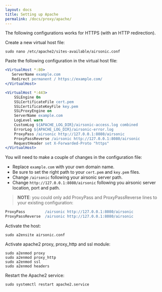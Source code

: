```yaml
---
layout: docs
title: Setting up Apache
permalink: /docs/proxy/apache/
---
```

The following configurations works for HTTPS (with an HTTP redirection).

Create a new virtual host file:

```
sudo nano /etc/apache2/sites-available/airsonic.conf
```

Paste the following configuration in the virtual host file:

```apache
<VirtualHost *:80>
   ServerName example.com
   Redirect permanent / https://example.com/
</VirtualHost>

<VirtualHost *:443>
    SSLEngine On
    SSLCertificateFile cert.pem
    SSLCertificateKeyFile key.pem
    SSLProxyEngine on
    ServerName example.com
    LogLevel warn
    CustomLog ${APACHE_LOG_DIR}/airsonic-access.log combined
    ErrorLog ${APACHE_LOG_DIR}/airsonic-error.log
    ProxyPass /airsonic http://127.0.0.1:8080/airsonic
    ProxyPassReverse /airsonic http://127.0.0.1:8080/airsonic
    RequestHeader set X-Forwarded-Proto "https"
</VirtualHost>
```

You will need to make a couple of changes in the configuration file:
- Replace `example.com` with your own domain name.
- Be sure to set the right path to your `cert.pem` and `key.pem` files.
- Change `/airsonic` following your airsonic server path.
- Change `http://127.0.0.1:8080/airsonic` following you airsonic server location, port and path.
> **NOTE**:  you could only add ProxyPass and ProxyPassReverse lines to your existing configuration:
```apache
ProxyPass         /airsonic http://127.0.0.1:8080/airsonic
ProxyPassReverse  /airsonic http://127.0.0.1:8080/airsonic
```

Activate the host:

```
sudo a2ensite airsonic.conf
```

Activate apache2 proxy, proxy_http and ssl module:

```
sudo a2enmod proxy
sudo a2enmod proxy_http
sudo a2enmod ssl
sudo a2enmod headers
```

Restart the Apache2 service:

```
sudo systemctl restart apache2.service
```
